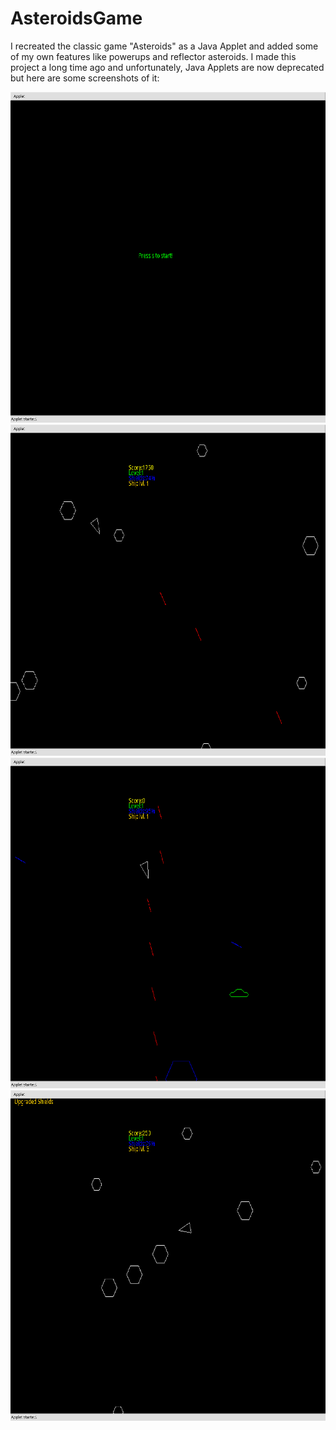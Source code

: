 # AsteroidsGame
I recreated the classic game "Asteroids" as a Java Applet and added some of my own features like powerups and reflector asteroids. I made this project a long time ago and unfortunately, Java Applets are now deprecated but here are some screenshots of it:

![Demo 1](https://github.com/rscoywolf/AsteroidsGame/blob/main/img/2023-03-08_1000x1050_002.png)
![Demo 2](https://github.com/rscoywolf/AsteroidsGame/blob/main/img/2023-03-08_1000x1050_000.png)
![Demo 3](https://github.com/rscoywolf/AsteroidsGame/blob/main/img/2023-03-08_1000x1050.png)
![Demo 4](https://github.com/rscoywolf/AsteroidsGame/blob/main/img/2023-03-08_1000x1050_001.png)
